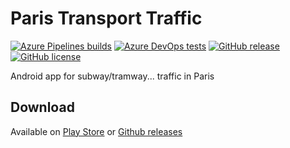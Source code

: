 # Paris Transport Traffic

[![Azure Pipelines builds](https://img.shields.io/azure-devops/build/corenting/Paris%20Transport%20Traffic/3.svg)](https://corenting.visualstudio.com/Paris%20Transport%20Traffic/_build?definitionId=3) 
[![Azure DevOps tests](https://img.shields.io/azure-devops/tests/corenting/Paris%20Transport%20Traffic/3.svg?compact_message)](https://corenting.visualstudio.com/Paris%20Transport%20Traffic/_build?definitionId=3) 
[![GitHub release](https://img.shields.io/github/release/corenting/ParisTransportTraffic.svg)](https://github.com/corenting/ParisTransportTraffic/releases)
[![GitHub license](https://img.shields.io/github/license/corenting/ParisTransportTraffic.svg)](https://github.com/corenting/ParisTransportTraffic/blob/master/LICENSE)

Android app for subway/tramway... traffic in Paris

## Download

Available on [Play Store](https://play.google.com/store/apps/details?id=fr.corenting.traficparis) or [Github releases](https://github.com/corenting/ParisTransportTraffic/releases)

